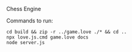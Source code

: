 Chess Engine

Commands to run:

```
cd build && zip -r ../game.love ./* && cd .. 
npx love.js.cmd game.love docs
node server.js
```
